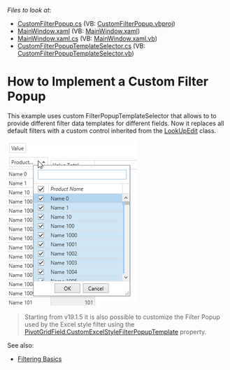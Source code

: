<!-- default file list -->
*Files to look at*:

* [CustomFilterPopup.cs](./CS/DXPivotGrid_CustomFilterPopup/DXPivotGrid_CustomFilterPopup.csproj) (VB: [CustomFilterPopup.vbproj](./VB/DXPivotGrid_CustomFilterPopup/CustomFilterPopup.vbproj))
* [MainWindow.xaml](./CS/DXPivotGrid_CustomFilterPopup/MainWindow.xaml) (VB: [MainWindow.xaml](./VB/DXPivotGrid_CustomFilterPopup/MainWindow.xaml))
* [MainWindow.xaml.cs](./CS/DXPivotGrid_CustomFilterPopup/MainWindow.xaml.cs) (VB: [MainWindow.xaml.vb](./VB/DXPivotGrid_CustomFilterPopup/MainWindow.xaml.vb))
* [CustomFilterPopupTemplateSelector.cs](./CS/DXPivotGrid_CustomFilterPopup/CustomFilterPopupTemplateSelector.cs) (VB: [CustomFilterPopupTemplateSelector.vb](./VB/DXPivotGrid_CustomFilterPopup/CustomFilterPopupTemplateSelector.vb))
<!-- default file list end -->
# How to Implement a Custom Filter Popup

This example uses custom FilterPopupTemplateSelector that allows to to provide different filter data templates for different fields. Now it replaces all default filters with a custom control inherited from the [LookUpEdit](https://docs.devexpress.com/WPF/8862/controls-and-libraries/data-editors/editor-types/lookupedit) class.

![screenshot](./images/screenshot_19.1.png)

> Starting from v19.1.5 it is also possible to customize the Filter Popup used by the Excel style filter using the [PivotGridField.CustomExcelStyleFilterPopupTemplate](https://docs.devexpress.com/WPF/DevExpress.Xpf.PivotGrid.PivotGridField.CustomExcelStyleFilterPopupTemplate) property.

See also:

* [Filtering Basics](https://docs.devexpress.com/WPF/8010)
